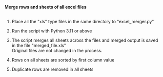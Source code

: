 **Merge rows and sheets of all excel files**
<br><br>

1. Place all the "xls" type files in the same directory to "excel_merger.py"<br>

2. Run the script with Python 3.11 or above<br>

3. The script merges all sheets across the files and merged output is saved in the file "merged_file.xls"<br>
   Original files are not changed in the process.

4. Rows on all sheets are sorted by first column value<br>

5. Duplicate rows are removed in all sheets<br>

